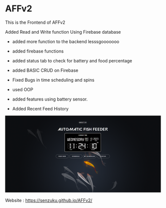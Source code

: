 # AFFv2
This is the Frontend of AFFv2

Added Read and Write function Using Firebase database

* added more function to the backend lesssgooooooo

* added firebase functions

* added status tab to check for battery and food percentage

* added BASIC CRUD on Firebase

* Fixed Bugs in time scheduling and spins

* used OOP 

* added features using battery sensor.

* Added Recent Feed History

![GitHubShowcase](background/backgrounddddddd.png)

Website : https://senzuku.github.io/AFFv2/
